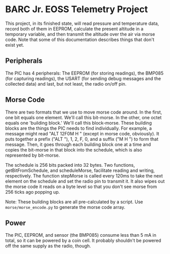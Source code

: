BARC Jr. EOSS Telemetry Project
===============================

This project, in its finished state, will read pressure and temperature data, record both of them in EEPROM, calculate the present altitude in a temporary variable, and then transmit the altitude over the air via morse code.  Note that some of this documentation describes things that don't exist yet.

Peripherals
-----------

The PIC has 4 peripherals: The EEPROM (for storing readings), the BMP085 (for capturing readings), the USART (for sending debug messages and the collected data) and last, but not least, the radio on/off pin. 

Morse Code
----------

There are two formats that we use to move morse code around. In the first, one bit equals one element. We'll call this bit-morse. In the other, one octet equals one 'building block.' We'll call this block-morse. These building blocks are the things the PIC needs to find individually. For example, a message might read "ALT 12F0M H " (except in morse code, obviously). It puts together a prefix ("ALT "), 1, 2, F, 0, and a suffix ("M H ") to form that message. Then, it goes through each building block one at a time and copies the bit-morse in that block into the schedule, which is also represented by bit-morse.

The schedule is 256 bits packed into 32 bytes. Two functions, getBitFromSchedule, and scheduleMorse, facilitate reading and writing, respectively. The function stepMorse is called every 120ms to take the next element on the schedule and set the radio pin to transmit it. It also wipes out the morse code it reads on a byte level so that you don't see morse from 256 ticks ago popping up. 

Note: These building blocks are all pre-calculated by a script. Use `morse/morse_encode.py` to generate the morse code array. 

Power
-----

The PIC, EEPROM, and sensor (the BMP085) consume less than 5 mA in total, so it can be powered by a coin cell. It probably shouldn't be powered off the same supply as the radio, though.